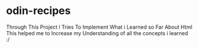 # odin-recipes
Through This Project I Tries To Implement What i Learned so Far About Html 
This helped me to Increase my Understanding of all the concepts i learned
 :/
